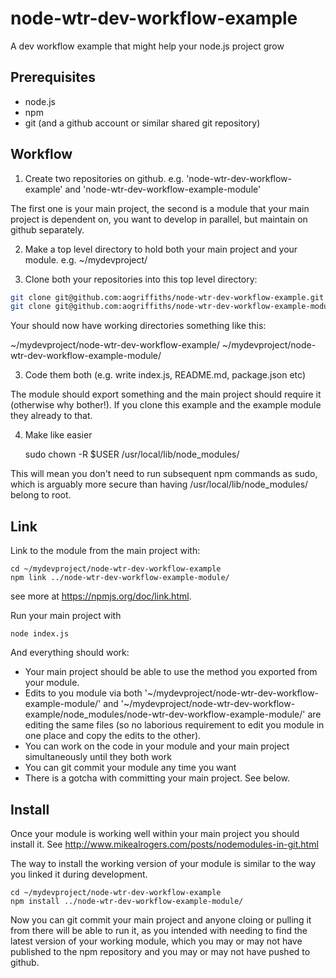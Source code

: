 node-wtr-dev-workflow-example
=============================

A dev workflow example that might help your node.js project grow

Prerequisites
-------------

* node.js
* npm
* git (and a github account or similar shared git repository)


Workflow
--------

1. Create two repositories on github. e.g. 'node-wtr-dev-workflow-example' and 
'node-wtr-dev-workflow-example-module'

The first one is your main project, the second is a module that your main project is 
dependent on, you want to develop in parallel, but maintain on github separately.

2. Make a top level directory to hold both your main project and your module. e.g. 
~/mydevproject/

3. Clone both your repositories into this top level directory:

```bash
git clone git@github.com:aogriffiths/node-wtr-dev-workflow-example.git
git clone git@github.com:aogriffiths/node-wtr-dev-workflow-example-module.git
```
   
 Your should now have working directories something like this:
 
~/mydevproject/node-wtr-dev-workflow-example/
~/mydevproject/node-wtr-dev-workflow-example-module/


3. Code them both (e.g. write index.js, README.md, package.json etc)

The module should export something and the main project should require it (otherwise 
why bother!). If you clone this example and the example module they already to that.


4. Make like easier 

    sudo chown -R $USER /usr/local/lib/node_modules/

This will mean you don't need to run subsequent npm commands as sudo, which is arguably more
secure than having /usr/local/lib/node_modules/ belong to root.

Link
----

Link to the module from the main project with:

    cd ~/mydevproject/node-wtr-dev-workflow-example
    npm link ../node-wtr-dev-workflow-example-module/
    
see more at https://npmjs.org/doc/link.html.

   
Run your main project with

    node index.js

And everything should work:

* Your main project should be able to use the method you exported from your module.
* Edits to you module via both '~/mydevproject/node-wtr-dev-workflow-example-module/'
and '~/mydevproject/node-wtr-dev-workflow-example/node_modules/node-wtr-dev-workflow-example-module/'
are editing the same files (so no laborious requirement to edit you module in one place and copy
the edits to the other).
* You can work on the code in your module and your main project simultaneously until they both work
* You can git commit your module any time you want
* There is a gotcha with committing your main project. See below.


Install
-------

Once your module is working well within your main project you should install it. See 
http://www.mikealrogers.com/posts/nodemodules-in-git.html

The way to install the working version of your module is similar to the way you linked it during 
development.

    cd ~/mydevproject/node-wtr-dev-workflow-example
    npm install ../node-wtr-dev-workflow-example-module/

Now you can git commit your main project and anyone cloing or pulling it from there will be able to
run it, as you intended with needing to find the latest version of your working module, which you
may or may not have published to the npm repository and you may or may not have pushed to github.

